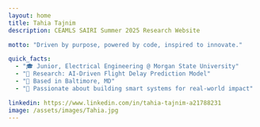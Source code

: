 ```yaml
---
layout: home
title: Tahia Tajnim
description: CEAMLS SAIRI Summer 2025 Research Website

motto: "Driven by purpose, powered by code, inspired to innovate."

quick_facts:
  - "🎓 Junior, Electrical Engineering @ Morgan State University"
  - "🔬 Research: AI-Driven Flight Delay Prediction Model"
  - "📍 Based in Baltimore, MD"
  - "🚀 Passionate about building smart systems for real-world impact"

linkedin: https://www.linkedin.com/in/tahia-tajnim-a21788231
image: /assets/images/Tahia.jpg
---
```

